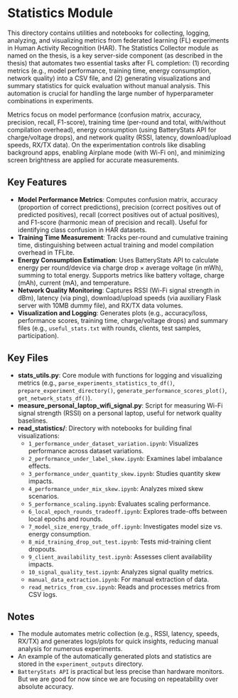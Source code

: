 # Statistics Module

This directory contains utilities and notebooks for collecting, logging, analyzing, and visualizing metrics from federated learning (FL) experiments in Human Activity Recognition (HAR). The Statistics Collector module as named on the thesis, is a key server-side component (as described in the thesis) that automates two essential tasks after FL completion: (1) recording metrics (e.g., model performance, training time, energy consumption, network quality) into a CSV file, and (2) generating visualizations and summary statistics for quick evaluation without manual analysis. This automation is crucial for handling the large number of hyperparameter combinations in experiments.

Metrics focus on model performance (confusion matrix, accuracy, precision, recall, F1-score), training time (per-round and total, with/without compilation overhead), energy consumption (using BatteryStats API for charge/voltage drops), and network quality (RSSI, latency, download/upload speeds, RX/TX data). On the experimentation controls like disabling background apps, enabling Airplane mode (with Wi-Fi on), and minimizing screen brightness are applied for accurate measurements.

## Key Features

- **Model Performance Metrics**: Computes confusion matrix, accuracy (proportion of correct predictions), precision (correct positives out of predicted positives), recall (correct positives out of actual positives), and F1-score (harmonic mean of precision and recall). Useful for identifying class confusion in HAR datasets.
- **Training Time Measurement**: Tracks per-round and cumulative training time, distinguishing between actual training and model compilation overhead in TFLite.
- **Energy Consumption Estimation**: Uses BatteryStats API to calculate energy per round/device via charge drop × average voltage (in mWh), summing to total energy. Supports metrics like battery voltage, charge (mAh), current (mA), and temperature.
- **Network Quality Monitoring**: Captures RSSI (Wi-Fi signal strength in dBm), latency (via ping), download/upload speeds (via auxiliary Flask server with 10MB dummy file), and RX/TX data volumes.
- **Visualization and Logging**: Generates plots (e.g., accuracy/loss, performance scores, training time, charge/voltage drops) and summary files (e.g., `useful_stats.txt` with rounds, clients, test samples, participation).

## Key Files

- **stats_utils.py**: Core module with functions for logging and visualizing metrics (e.g., `parse_experiments_statistics_to_df()`, `prepare_experiment_directory()`, `generate_performance_scores_plot()`, `get_network_stats_df()`).
- **measure_personal_laptop_wifi_signal.py**: Script for measuring Wi-Fi signal strength (RSSI) on a personal laptop, useful for network quality baselines.
- **read_statistics/**: Directory with notebooks for building final visualizations:
  - `1_performance_under_dataset_variation.ipynb`: Visualizes performance across dataset variations.
  - `2_performance_under_label_skew.ipynb`: Examines label imbalance effects.
  - `3_performance_under_quantity_skew.ipynb`: Studies quantity skew impacts.
  - `4_performance_under_mix_skew.ipynb`: Analyzes mixed skew scenarios.
  - `5_performance_scaling.ipynb`: Evaluates scaling performance.
  - `6_local_epoch_rounds_tradeoff.ipynb`: Explores trade-offs between local epochs and rounds.
  - `7_model_size_energy_trade_off.ipynb`: Investigates model size vs. energy consumption.
  - `8_mid_training_drop_out_test.ipynb`: Tests mid-training client dropouts.
  - `9_client_availability_test.ipynb`: Assesses client availability impacts.
  - `10_signal_quality_test.ipynb`: Analyzes signal quality metrics.
  - `manual_data_extraction.ipynb`: For manual extraction of data.
  - `read_metrics_from_csv.ipynb`: Reads and processes metrics from CSV logs.

## Notes

* The module automates metric collection (e.g., RSSI, latency, speeds, RX/TX) and generates logs/plots for quick insights, reducing manual analysis for numerous experiments.
* An example of the automatically generated plots and statistics are stored in the `experiment_outputs` directory.
* `BatteryStats API` is practical but less precise than hardware monitors. But we are good for now since we are focusing on repeatability over absolute accuracy.

